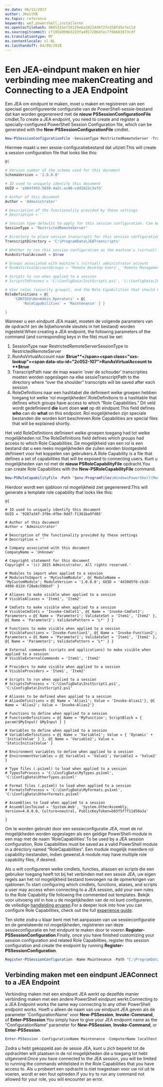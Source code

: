 ```yaml
---
ms.date: 06/12/2017
author: JKeithB
ms.topic: reference
keywords: wmf,powershell,installeren
ms.openlocfilehash: 9065315ef39129e6a28234d972fe350fd5e7e11d
ms.sourcegitcommit: cf195b090b3223fa4917206dfec7f0b603873cdf
ms.translationtype: MT
ms.contentlocale: nl-NL
ms.lasthandoff: 04/09/2018
---
```

# <a name="creating-and-connecting-to-a-jea-endpoint"></a><span data-ttu-id="2c052-102">Een JEA-eindpunt maken en hier verbinding mee maken</span><span class="sxs-lookup"><span data-stu-id="2c052-102">Creating and Connecting to a JEA Endpoint</span></span>
<span data-ttu-id="2c052-103">Een JEA om eindpunt te maken, moet u maken en registreren van een speciaal geconfigureerde configuratie van de PowerShell-sessie-bestand dat kan worden gegenereerd met de **nieuw PSSessionConfigurationFile** cmdlet.</span><span class="sxs-lookup"><span data-stu-id="2c052-103">To create a JEA endpoint, you need to create and register a specially-configured PowerShell Session Configuration file, which can be generated with the **New-PSSessionConfigurationFile** cmdlet.</span></span>

```powershell
New-PSSessionConfigurationFile -SessionType RestrictedRemoteServer -TranscriptDirectory "C:\ProgramData\JEATranscripts" -RunAsVirtualAccount -RoleDefinitions @{ 'CONTOSO\NonAdmin_Operators' = @{ RoleCapabilities = 'Maintenance' }} -Path "$env:ProgramData\JEAConfiguration\Demo.pssc"
```

<span data-ttu-id="2c052-104">Hiermee maakt u een sessie-configuratiebestand dat uitziet:</span><span class="sxs-lookup"><span data-stu-id="2c052-104">This will create a session configuration file that looks like this:</span></span>
```powershell
@{

# Version number of the schema used for this document
SchemaVersion = '2.0.0.0'

# ID used to uniquely identify this document
GUID = 'a384fdd3-5830-4a2c-ac86-cdd1822c3afd'

# Author of this document
Author = 'Administrator'

# Description of the functionality provided by these settings
# Description = ''

# Session type defaults to apply for this session configuration. Can be 'RestrictedRemoteServer' (recommended), 'Empty', or 'Default'
SessionType = 'RestrictedRemoteServer'

# Directory to place session transcripts for this session configuration
TranscriptDirectory = 'C:\ProgramData\JEATranscripts'

# Whether to run this session configuration as the machine's (virtual) administrator account
RunAsVirtualAccount = $true

# Groups associated with machine's (virtual) administrator account
# RunAsVirtualAccountGroups = 'Remote Desktop Users', 'Remote Management Users'

# Scripts to run when applied to a session
# ScriptsToProcess = 'C:\ConfigData\InitScript1.ps1', 'C:\ConfigData\InitScript2.ps1'

# User roles (security groups), and the Role Capabilities that should be applied to them when applied to a session
RoleDefinitions = @{
    'CONTOSO\NonAdmin_Operators' = @{
        'RoleCapabilities' = 'Maintenance' } }

}
```
<span data-ttu-id="2c052-105">Wanneer u een eindpunt JEA maakt, moeten de volgende parameters van de opdracht (en de bijbehorende sleutels in het bestand) worden ingesteld:</span><span class="sxs-lookup"><span data-stu-id="2c052-105">When creating a JEA endpoint, the following parameters of the command (and corresponding keys in the file) must be set:</span></span>
1.  <span data-ttu-id="2c052-106">SessionType naar RestrictedRemoteServer</span><span class="sxs-lookup"><span data-stu-id="2c052-106">SessionType to RestrictedRemoteServer</span></span>
2.  <span data-ttu-id="2c052-107">RunAsVirtualAccount naar **$true**</span><span class="sxs-lookup"><span data-stu-id="2c052-107">RunAsVirtualAccount to **$true**</span></span>
3.  <span data-ttu-id="2c052-108">TranscriptPath naar de map waarin 'over de schouder' transcripties moeten worden opgeslagen na elke sessie</span><span class="sxs-lookup"><span data-stu-id="2c052-108">TranscriptPath to the directory where “over the shoulder” transcripts will be saved after each session</span></span>
4.  <span data-ttu-id="2c052-109">RoleDefinitions naar een hashtabel die definieert welke groepen hebben toegang tot welke 'rol mogelijkheden'.</span><span class="sxs-lookup"><span data-stu-id="2c052-109">RoleDefinitions to a hashtable that defines which groups have access to which “Role Capabilities.”</span></span>  <span data-ttu-id="2c052-110">Dit veld wordt gedefinieerd **die** kunt doen **wat** op dit eindpunt.</span><span class="sxs-lookup"><span data-stu-id="2c052-110">This field defines **who** can do **what** on this endpoint.</span></span>   <span data-ttu-id="2c052-111">Rol mogelijkheden zijn speciale bestanden die worden kort beschreven.</span><span class="sxs-lookup"><span data-stu-id="2c052-111">Role Capabilities are special files that will be explained shortly.</span></span>


<span data-ttu-id="2c052-112">Het veld RoleDefinitions definieert welke groepen toegang had tot welke mogelijkheden rol.</span><span class="sxs-lookup"><span data-stu-id="2c052-112">The RoleDefinitions field defines which groups had access to which Role Capabilities.</span></span>  <span data-ttu-id="2c052-113">De mogelijkheid van een rol is een bestand dat u een reeks mogelijkheden die zullen worden blootgesteld definieert voor het koppelen van gebruikers.</span><span class="sxs-lookup"><span data-stu-id="2c052-113">A Role Capability is a file that defines a set of capabilities that will be exposed to connecting users.</span></span>  <span data-ttu-id="2c052-114">Kunt u mogelijkheden van rol met de **nieuw PSRoleCapabilityFile** opdracht.</span><span class="sxs-lookup"><span data-stu-id="2c052-114">You can create Role Capabilities with the **New-PSRoleCapabilityFile** command.</span></span>

```powershell
New-PSRoleCapabilityFile -Path "$env:ProgramFiles\WindowsPowerShell\Modules\DemoModule\RoleCapabilities\Maintenance.psrc"
```

<span data-ttu-id="2c052-115">Hierdoor wordt een sjabloon rol mogelijkheid ziet gegenereerd:</span><span class="sxs-lookup"><span data-stu-id="2c052-115">This will generate a template role capability that looks like this:</span></span>
```
@{

# ID used to uniquely identify this document
GUID = '9287a34f-3f0e-4fbe-9dd7-f1361ba9fd65'

# Author of this document
Author = 'Administrator'

# Description of the functionality provided by these settings
# Description = ''

# Company associated with this document
CompanyName = 'Unknown'

# Copyright statement for this document
Copyright = '(c) 2015 Administrator. All rights reserved.'

# Modules to import when applied to a session
# ModulesToImport = 'MyCustomModule', @{ ModuleName = 'MyCustomModule'; ModuleVersion = '1.0.0.0'; GUID = '4d30d5f0-cb16-4898-812d-f20a6c596bdf' }

# Aliases to make visible when applied to a session
# VisibleAliases = 'Item1', 'Item2'

# Cmdlets to make visible when applied to a session
# VisibleCmdlets = 'Invoke-Cmdlet1', @{ Name = 'Invoke-Cmdlet2'; Parameters = @{ Name = 'Parameter1'; ValidateSet = 'Item1', 'Item2' }, @{ Name = 'Parameter2'; ValidatePattern = 'L*' } }

# Functions to make visible when applied to a session
# VisibleFunctions = 'Invoke-Function1', @{ Name = 'Invoke-Function2'; Parameters = @{ Name = 'Parameter1'; ValidateSet = 'Item1', 'Item2' }, @{ Name = 'Parameter2'; ValidatePattern = 'L*' } }

# External commands (scripts and applications) to make visible when applied to a session
# VisibleExternalCommands = 'Item1', 'Item2'

# Providers to make visible when applied to a session
# VisibleProviders = 'Item1', 'Item2'

# Scripts to run when applied to a session
# ScriptsToProcess = 'C:\ConfigData\InitScript1.ps1', 'C:\ConfigData\InitScript2.ps1'

# Aliases to be defined when applied to a session
# AliasDefinitions = @{ Name = 'Alias1'; Value = 'Invoke-Alias1'}, @{ Name = 'Alias2'; Value = 'Invoke-Alias2'}

# Functions to define when applied to a session
# FunctionDefinitions = @{ Name = 'MyFunction'; ScriptBlock = { param($MyInput) $MyInput } }

# Variables to define when applied to a session
# VariableDefinitions = @{ Name = 'Variable1'; Value = { 'Dynamic' + 'InitialValue' } }, @{ Name = 'Variable2'; Value = 'StaticInitialValue' }

# Environment variables to define when applied to a session
# EnvironmentVariables = @{ Variable1 = 'Value1'; Variable2 = 'Value2' }

# Type files (.ps1xml) to load when applied to a session
# TypesToProcess = 'C:\ConfigData\MyTypes.ps1xml', 'C:\ConfigData\OtherTypes.ps1xml'

# Format files (.ps1xml) to load when applied to a session
# FormatsToProcess = 'C:\ConfigData\MyFormats.ps1xml', 'C:\ConfigData\OtherFormats.ps1xml'

# Assemblies to load when applied to a session
# AssembliesToLoad = 'System.Web', 'System.OtherAssembly, Version=4.0.0.0, Culture=neutral, PublicKeyToken=b03f5f7f11d50a3a'

}

```
<span data-ttu-id="2c052-116">Om te worden gebruikt door een sessieconfiguratie JEA, moet de rol mogelijkheden worden opgeslagen als een geldige PowerShell-module in een map met de naam 'RoleCapabilities'.</span><span class="sxs-lookup"><span data-stu-id="2c052-116">To be used by a JEA session configuration, Role Capabilities must be saved as a valid PowerShell module in a directory named “RoleCapabilities”.</span></span> <span data-ttu-id="2c052-117">Een module mogelijk meerdere rol capability-bestanden, indien gewenst.</span><span class="sxs-lookup"><span data-stu-id="2c052-117">A module may have multiple role capability files, if desired.</span></span>

<span data-ttu-id="2c052-118">Als u wilt configureren welke cmdlets, functies, aliassen en scripts die een gebruiker toegang heeft tot bij het verbinden met een sessie JEA, uw eigen regels aan het rol mogelijkheid bestand toevoegen na de opmerkingen van sjablonen.</span><span class="sxs-lookup"><span data-stu-id="2c052-118">To start configuring which cmdlets, functions, aliases, and scripts a user may access when connecting to a JEA session, add your own rules to the Role Capability file following the commented out templates.</span></span> <span data-ttu-id="2c052-119">Bekijk voor uitvoerig stil in hoe u de mogelijkheden van de rol kunt configureren, de volledige [handleiding ervaren](http://aka.ms/JEA).</span><span class="sxs-lookup"><span data-stu-id="2c052-119">For a deeper look into how you can configure Role Capabilities, check out the full [experience guide](http://aka.ms/JEA).</span></span>

<span data-ttu-id="2c052-120">Ten slotte zodra u klaar bent met het aanpassen van uw sessieconfiguratie en de gerelateerde rol mogelijkheden, registreren van deze sessieconfiguratie en het eindpunt te maken door te voeren **Register-PSSessionConfiguration**.</span><span class="sxs-lookup"><span data-stu-id="2c052-120">Finally, once you have finished customizing your session configuration and related Role Capabilities, register this session configuration and create the endpoint by running **Register-PSSessionConfiguration**.</span></span>

```powershell
Register-PSSessionConfiguration -Name Maintenance -Path "C:\ProgramData\JEAConfiguration\Demo.pssc"
```

## <a name="connect-to-a-jea-endpoint"></a><span data-ttu-id="2c052-121">Verbinding maken met een eindpunt JEA</span><span class="sxs-lookup"><span data-stu-id="2c052-121">Connect to a JEA Endpoint</span></span>
<span data-ttu-id="2c052-122">Verbinding maken met een eindpunt JEA werkt op dezelfde manier verbinding maken met een andere PowerShell eindpunt werkt.</span><span class="sxs-lookup"><span data-stu-id="2c052-122">Connecting to a JEA Endpoint works the same way connecting to any other PowerShell endpoint works.</span></span>  <span data-ttu-id="2c052-123">Hoeft u alleen de naam van uw eindpunt JEA geven als de parameter 'ConfigurationName' voor **New-PSSession**, **Invoke-Command**, of **Enter-PSSession**.</span><span class="sxs-lookup"><span data-stu-id="2c052-123">You simply have to give your JEA endpoint name as the “ConfigurationName” parameter for **New-PSSession**, **Invoke-Command**, or **Enter-PSSession**.</span></span>

```powershell
Enter-PSSession -ConfigurationName Maintenance -ComputerName localhost
```
<span data-ttu-id="2c052-124">Zodra u hebt gekoppeld aan de sessie JEA, kunt u zich beperkt tot de opdrachten wilt plaatsen in de rol mogelijkheden die u toegang tot hebt uitgevoerd.</span><span class="sxs-lookup"><span data-stu-id="2c052-124">Once you have connected to the JEA session, you will be limited to running the commands whitelisted in the Role Capabilities that you have access to.</span></span> <span data-ttu-id="2c052-125">Als u probeert een opdracht is niet toegestaan voor uw rol uit te voeren, wordt er een fout optreden.</span><span class="sxs-lookup"><span data-stu-id="2c052-125">If you try to run any command not allowed for your role, you will encounter an error.</span></span>